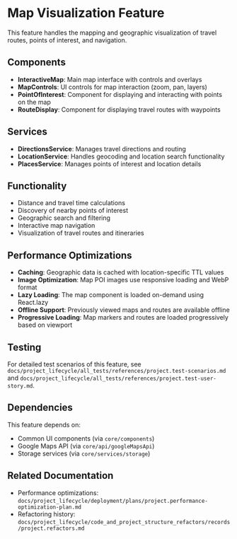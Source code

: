 # Map Visualization Feature

This feature handles the mapping and geographic visualization of travel routes, points of interest, and navigation.

## Components

- **InteractiveMap**: Main map interface with controls and overlays
- **MapControls**: UI controls for map interaction (zoom, pan, layers)
- **PointOfInterest**: Component for displaying and interacting with points on the map
- **RouteDisplay**: Component for displaying travel routes with waypoints

## Services

- **DirectionsService**: Manages travel directions and routing
- **LocationService**: Handles geocoding and location search functionality
- **PlacesService**: Manages points of interest and location details

## Functionality

- Distance and travel time calculations
- Discovery of nearby points of interest
- Geographic search and filtering
- Interactive map navigation
- Visualization of travel routes and itineraries

## Performance Optimizations

- **Caching**: Geographic data is cached with location-specific TTL values
- **Image Optimization**: Map POI images use responsive loading and WebP format
- **Lazy Loading**: The map component is loaded on-demand using React.lazy
- **Offline Support**: Previously viewed maps and routes are available offline
- **Progressive Loading**: Map markers and routes are loaded progressively based on viewport

## Testing

For detailed test scenarios of this feature, see `docs/project_lifecycle/all_tests/references/project.test-scenarios.md` and `docs/project_lifecycle/all_tests/references/project.test-user-story.md`.

## Dependencies

This feature depends on:
- Common UI components (via `core/components`)
- Google Maps API (via `core/api/googleMapsApi`)
- Storage services (via `core/services/storage`)

## Related Documentation

- Performance optimizations: `docs/project_lifecycle/deployment/plans/project.performance-optimization-plan.md`
- Refactoring history: `docs/project_lifecycle/code_and_project_structure_refactors/records/project.refactors.md` 